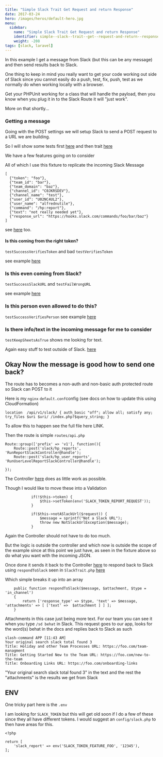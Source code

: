 ```yaml
---
title: "Simple Slack Trait Get Request and return Response"
date: 2017-03-24
hero: /images/heros/default-hero.jpg
menu:
  sidebar:
    name: "Simple Slack Trait Get Request and return Response"
    identifier: simple--slack--trait--get--request-and-return--response
    weight: -208
tags: [slack, laravel]
---
```


In this example I get a message from Slack (but this can be any message) and then send results back to Slack.

One thing to keep in mind you really want to get your code working out side of Slack since you cannot easily do a push, test, fix, push, test as we normally do when working locally with a browser.

Get your PHPUnit working for a class that will handle the payload, then you know when you plug it in to the Slack Route it will "just work".

More on that shortly...

<a name="receive"></a>
### Getting a message
Going with the POST settings we will setup Slack to send a POST request to a URL we are building.

So I will show some tests first [here](https://gist.github.com/alnutile/822ec5907a4752b74d38dd63e6eeba39#file-runreportslacktest-php) and then trait [here](https://gist.github.com/alnutile/822ec5907a4752b74d38dd63e6eeba39#file-slacktrait-php)
 
We have a few features going on to consider

All of which I use this fixture to replicate the incoming Slack Message 

```
[
  {"token": "foo"},
  {"team_id": "bar"},
  {"team_domain": "baz"},
  {"channel_id": "C0JKRSDEV"},
  {"channel_name": "test"},
  {"user_id": "U02NC4UL2"},
  {"user_name": "alfrednutile"},
  {"command": "/hp:report"},
  {"text": "not really needed yet"},
  {"response_url": "https://hooks.slack.com/commands/foo/bar/baz"}
]
```	

see [here](https://gist.github.com/alnutile/822ec5907a4752b74d38dd63e6eeba39#file-slack_incoming_run_report-json) too.

#### Is this coming from the right token?

`testSuccessVerifiesToken`  and bad `testVerifiesToken`

see example [here](https://gist.github.com/alnutile/822ec5907a4752b74d38dd63e6eeba39#file-runreportslacktest-php-L34)

### Is this even coming from Slack?

`testSuccessSlackURL` and `testFailWrongURL`

see example [here](https://gist.github.com/alnutile/822ec5907a4752b74d38dd63e6eeba39#file-runreportslacktest-php-L61)

### Is this person even allowed to do this?

`testSuccessVerifiesPerson`
see example [here](https://gist.github.com/alnutile/822ec5907a4752b74d38dd63e6eeba39#file-runreportslacktest-php-L49)

### Is there info/text in the incoming message for me to consider

`testKeepSheetsAsTrue` shows me looking for text.  

Again easy stuff to test outside of Slack. [here](https://gist.github.com/alnutile/822ec5907a4752b74d38dd63e6eeba39#file-runreportslacktest-php-L95)


<a name="send"></a>
## Okay Now the message is good how to send one back?

The route has to  becomes a non-auth and non-basic auth protected route so Slack can POST to it

Here is my `nginx` `default.conf`config (see docs on how to update this using CloudFormation)

```
location  /api/v1/slack/ { auth_basic "off"; allow all; satisfy any; try_files $uri $uri/ /index.php?$query_string; }
```

To allow this to happen see the full file here LINK.

Then the route is simple `routes/api.php`

```
Route::group(['prefix' => 'v1'], function(){
    Route::post('slack/hp_reports', 'RunReportSlackController@handle');
    Route::post('slack/hp_user_reports', 'RunUserLevelReportSlackController@handle');

});
```

The Controller [here](https://gist.github.com/alnutile/822ec5907a4752b74d38dd63e6eeba39#file-runuserlevelreportslackcontroller-php-L21) does as little work as possible.

Though I would like to move these into a Validation 

```
            if(!$this->token) {
                $this->setToken(env('SLACK_TOKEN_REPORT_REQUEST'));
            }

            if($this->notASlackUrl($request)) {
                $message = sprintf("Not a Slack URL");
                throw new NotSlackUrlException($message);
            }

```

Again the Controller should not have to do too much.

But the logic is outside the controller and which now is outside the scope of the example since at this point we just have, as seen in the fixture above so do what you want with the incoming JSON.

Once done it sends it back to the Controller [here](https://gist.github.com/alnutile/822ec5907a4752b74d38dd63e6eeba39#file-runuserlevelreportslackcontroller-php-L43) to respond back to Slack using `respondToSlack` seen in `SlackTrait.php`  [here](https://gist.github.com/alnutile/822ec5907a4752b74d38dd63e6eeba39#file-slacktrait-php-L89)

Which simple breaks it up into an array

```
    public function respondToSlack($message, $attachment, $type = 'in_channel')
    {
        return ['response_type' => $type, 'text' => $message, 'attachments' => [ ['text' =>  $attachment ] ] ];
    }
```


Attachments in this case just being more text.  For our team you can see it when you type `/sd behat` in Slack. This request goes to our app, looks for the word(s) behat in the docs and replies back to Slack as such

```
slash-command APP [11:43 AM] 
Your original search slack total found 3
Title: Holiday and other Team Processes URL: https://foo.com/team-managment
Title: Getting Started New to the Team URL: https://foo.com/new-to-the-team
Title: Onboarding Links URL: https://foo.com/onboarding-links
```

"Your original search slack total found 3" in the text and the rest the "attachments" is the results we get from Slack

## ENV
One tricky part here is the `.env` 

I am looking for `SLACK_TOKEN` but this will get old soon if I do a few of these since they all have different tokens.  I would suggest an `config/slack.php` to then have areas for this.  

```
<?php

return [
    'slack_report' => env('SLACK_TOKEN_FEATURE_FOO', '12345'),
];
``` 
